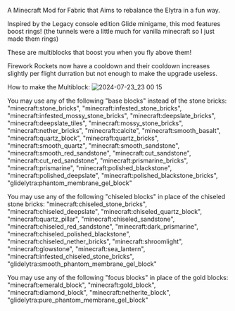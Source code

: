 A Minecraft Mod for Fabric that Aims to rebalance the Elytra in a fun way.

Inspired by the Legacy console edition Glide minigame, this mod features boost rings! (the tunnels were a little much for vanilla minecraft so I just made them rings)

These are multiblocks that boost you when you fly above them!

Firework Rockets now have a cooldown and their cooldown increases slightly per flight durration but not enough to make the upgrade useless.

How to make the Multiblock:
![2024-07-23_23 00 15](https://github.com/user-attachments/assets/0b8be067-7482-49d1-8e6b-9af2989c3bf9)

You may use any of the following "base blocks" instead of the stone bricks:
    "minecraft:stone_bricks",
    "minecraft:infested_stone_bricks",
    "minecraft:infested_mossy_stone_bricks",
    "minecraft:deepslate_bricks",
    "minecraft:deepslate_tiles",
    "minecraft:mossy_stone_bricks",
    "minecraft:nether_bricks",
    "minecraft:calcite",
    "minecraft:smooth_basalt",
    "minecraft:quartz_block",
    "minecraft:quartz_bricks",
    "minecraft:smooth_quartz",
    "minecraft:smooth_sandstone",
    "minecraft:smooth_red_sandstone",
    "minecraft:cut_sandstone",
    "minecraft:cut_red_sandstone",
    "minecraft:prismarine_bricks",
    "minecraft:prismarine",
    "minecraft:polished_blackstone",
    "minecraft:polished_deepslate",
    "minecraft:polished_blackstone_bricks",
    "glidelytra:phantom_membrane_gel_block"

You may use any of the following "chiseled blocks" in place of the chiseled stone bricks:
    "minecraft:chiseled_stone_bricks",
    "minecraft:chiseled_deepslate",
    "minecraft:chiseled_quartz_block",
    "minecraft:quartz_pillar",
    "minecraft:chiseled_sandstone",
    "minecraft:chiseled_red_sandstone",
    "minecraft:dark_prismarine",
    "minecraft:chiseled_polished_blackstone",
    "minecraft:chiseled_nether_bricks",
    "minecraft:shroomlight",
    "minecraft:glowstone",
    "minecraft:sea_lantern",
    "minecraft:infested_chiseled_stone_bricks",
    "glidelytra:smooth_phantom_membrane_gel_block"

You may use any of the following "focus blocks" in place of the gold blocks:
    "minecraft:emerald_block",
    "minecraft:gold_block",
    "minecraft:diamond_block",
    "minecraft:netherite_block",
    "glidelytra:pure_phantom_membrane_gel_block"
